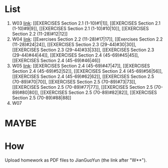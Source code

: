 # List
1. W03 [link](https://send2me.cn/f56VdIV1/SaePiC5rC5_9_w): [[EXERCISES Section 2.1 (1-10)#1|1]], [[EXERCISES Section 2.1 (1-10)#9|9]], [[EXERCISES Section 2.1 (1-10)#10|10]], [[EXERCISES Section 2.2 (11-28)#12|12]]
2. W04 [link](https://send2me.cn/h_P8zRrQ/S3m8FPqIuiFLGQ): [[Exercises Section 2.2 (11-28)#17|17]], [[Exercises Section 2.2 (11-28)#24|24]], [[EXERCISES Section 2.3 (29-44)#30|30]], [[EXERCISES Section 2.3 (29-44)#33|33]], [[EXERCISES Section 2.3 (29-44)#44|44]], [[EXERCISES Section 2.4 (45-69)#45|45]], [[EXERCISES Section 2.4 (45-69)#46|46]]
3. W05 [link](https://send2me.cn/UKYRDZr_/REy_uF3A9uR3ow): [[EXERCISES Section 2.4 (45-69)#47|47]], [[EXERCISES Section 2.4 (45-69)#52|52]], [[EXERCISES Section 2.4 (45-69)#56|56]], [[EXERCISES Section 2.4 (45-69)#62|62]], [[EXERCISES Section 2.5 (70-89)#70|70]], [[EXERCISES Section 2.5 (70-89)#73|73]],  [[EXERCISES Section 2.5 (70-89)#77|77]], [[EXERCISES Section 2.5 (70-89)#80|80]], [[EXERCISES Section 2.5 (70-89)#82|82]], [[EXERCISES Section 2.5 (70-89)#88|88]]
4. W07 
# MAYBE
# How
Upload homework as PDF files to JianGuoYun (the link after "W**"). 